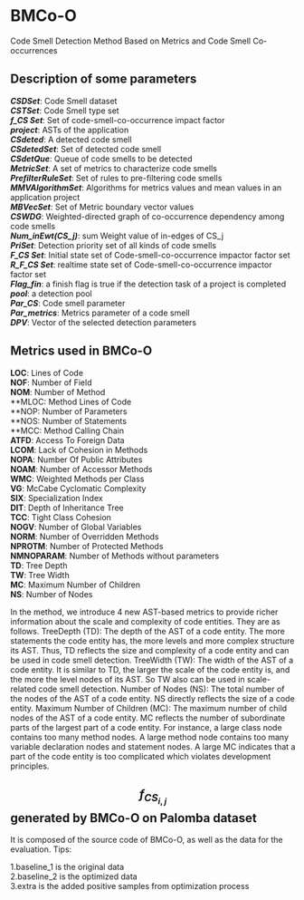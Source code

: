 # BMCo-O
Code Smell Detection Method Based on Metrics and Code Smell Co-occurrences 

## Description of some parameters  
***CSDSet***: Code Smell dataset  
***CSTSet***: Code Smell type set  
***f_CS Set***: Set of code-smell-co-occurrence impact factor  
***project***: ASTs of the application  
***CSdeted***: A detected code smell  
***CSdetedSet***: Set of detected code smell  
***CSdetQue***: Queue of code smells to be detected  
***MetricSet***: A set of metrics to characterize code smells  
***PrefilterRuleSet***: Set of rules to pre-filtering code smells  
***MMVAlgorithmSet***: Algorithms for metrics values and mean values in an application project  
***MBVecSet***: Set of Metric boundary vector values  
***CSWDG***: Weighted-directed graph of co-occurrence dependency among code smells  
***Num_inEwt(CS_j)***: sum Weight value of in-edges of CS_j  
***PriSet***: Detection priority set of all kinds of code smells  
***F_CS Set***: Initial state set of Code-smell-co-occurrence impactor factor set  
***R_F_CS Set***: realtime state set of Code-smell-co-occurrence impactor factor set  
***Flag_fin***: a finish flag is true if the detection task of a project is completed  
***pool***: a detection pool  
***Par_CS***: Code smell parameter  
***Par_metrics***: Metrics parameter of a code smell  
***DPV***: Vector of the selected detection parameters  

## Metrics used in BMCo-O  
**LOC**: Lines of Code  
**NOF**: Number of Field  
**NOM**: Number of Method  
**MLOC: Method Lines of Code  
**NOP: Number of Parameters  
**NOS: Number of Statements  
**MCC: Method Calling Chain  
**ATFD**: Access To Foreign Data  
**LCOM**: Lack of Cohesion in Methods  
**NOPA**: Number Of Public Attributes  
**NOAM**: Number of Accessor Methods  
**WMC**: Weighted Methods per Class  
**VG**: McCabe Cyclomatic Complexity  
**SIX**: Specialization Index  
**DIT**: Depth of Inheritance Tree  
**TCC**: Tight Class Cohesion  
**NOGV**: Number of Global Variables  
**NORM**: Number of Overridden Methods  
**NPROTM**: Number of Protected Methods  
**NMNOPARAM**: Number of Methods without parameters  
**TD**: Tree Depth  
**TW**: Tree Width  
**MC**: Maximum Number of Children  
**NS**: Number of Nodes  

In the method, we introduce 4 new AST-based metrics to provide richer information about the scale and complexity of code entities. They are as follows.
TreeDepth (TD): The depth of the AST of a code entity. The more statements the code entity has, the more levels and more complex structure its AST. Thus, TD reflects the size and complexity of a code entity and can be used in code smell detection.
TreeWidth (TW): The width of the AST of a code entity. It is similar to TD, the larger the scale of the code entity is, and the more the level nodes of its AST. So TW also can be used in scale-related code smell detection.
Number of Nodes (NS): The total number of the nodes of the AST of a code entity. NS directly reflects the size of a code entity.
Maximum Number of Children (MC): The maximum number of child nodes of the AST of a code entity. MC reflects the number of subordinate parts of the largest part of a code entity. For instance, a large class node contains too many method nodes. A large method node contains too many variable declaration nodes and statement nodes. A large MC indicates that a part of the code entity is too complicated which violates development principles.

## $$f_{CS_{i,j}}$$generated by BMCo-O on Palomba dataset


It is composed of the source code of BMCo-O, as well as the data for the evaluation. Tips:  

1.baseline_1 is the original data  
2.baseline_2 is the optimized data  
3.extra is the added positive samples from optimization process  

